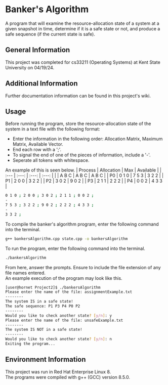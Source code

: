 # Banker's Algorithm
A program that will examine the resource-allocation state of a system at a given snapshot in time, determine if it is a safe state or not, and produce a safe sequence (if the current state is safe). 

## General Information

This project was completed for cs33211 (Operating Systems) at Kent State University on 04/19/24.

## Additional Information

Further documentation information can be found in this project's wiki.

## Usage

Before running the program, store the resource-allocation state of the system in a text file with the following format:

- Enter the information in the following order: Allocation Matrix, Maximum Matrix, Available Vector.
- End each row with a ';'.
- To signal the end of one of the pieces of information, include a '-'.
- Seperate all tokens with whitespace. 

An example of this is seen below.
| Process | Allocation | Max | Available |
| :--- | :---: | :---: | :---: |
|      | A  B  C | A  B  C | A  B  C |
| P0   | 0  1  0 | 7  5  3 | 3  2  2 |
| P1   | 2  0  0 | 3  2  2 | 
| P2   | 3  0  2 | 9  0  2 | 
| P3   | 2  1  1 | 2  2  2 | 
| P4   | 0  0  2 | 4  3  3 | 
```bash
0 1 0 ; 2 0 0 ; 3 0 2 ; 2 1 1 ; 0 0 2 ;
-
7 5 3 ; 3 2 2 ; 9 0 2 ; 2 2 2 ; 4 3 3 ;
-
3 3 2 ;
```

To compile the banker's algorithm program, enter the following command into the terminal.
```bash
g++ bankersAlgorithm.cpp state.cpp -o bankersAlgorithm
```

To run the program, enter the following command into the terminal.
```bash
./bankersAlgorithm
```

From here, answer the prompts. Ensure to include the file extension of any file names entered.<br> 
An example execution of the program may look like this.
```bash
[user@hornet Project2]$ ./bankersAlgorithm
Please enter the name of the file: assignmentExample.txt
--------
The system IS in a safe state!
The safe sequence: P1 P3 P4 P0 P2 
--------
Would you like to check another state? [y/n]: y
Please enter the name of the file: unsafeExample.txt
--------
The system IS NOT in a safe state!
--------
Would you like to check another state? [y/n]: n
Exiting the program...
```

## Environment Information
This project was run in Red Hat Enterprise Linux 8.<br>
The programs were compiled with g++ (GCC) version 8.5.0.
